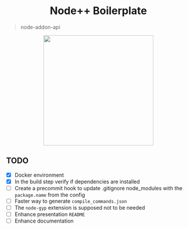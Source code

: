 <h1 align="center"> Node++ Boilerplate </h1>

> node-addon-api 

<p align="center">
  <img src="https://raw.githubusercontent.com/Daniel-Boll/Nodepp-Boilerplate/main/assets/nodepp-logo.png" width=300 />
</p>

## TODO

- [X] Docker environment
- [X] In the build step verify if dependencies are installed
- [ ] Create a precommit hook to update .gitignore node_modules with the `package.name` from the config
- [ ] Faster way to generate `compile_commands.json`
- [ ] The `node-gyp` extension is supposed not to be needed
- [ ] Enhance presentation `README`
- [ ] Enhance documentation
